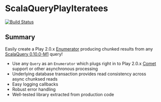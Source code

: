 ScalaQueryPlayIteratees
=======================
[![Build Status](https://travis-ci.org/youdevise/scalaquery-play-iteratees.png)](https://travis-ci.org/youdevise/scalaquery-play-iteratees)

Summary
-------
Easily create a Play 2.0.x [Enumerator](http://www.playframework.com/documentation/2.0.x/Enumerators)
producing chunked results from any [ScalaQuery 0.10.0-M1](https://github.com/slick/slick/tree/0.10.0-M1)
query!
 *  Use any `Query` as an `Enumerator` which plugs right in to Play 2.0.x
    [Comet](http://www.playframework.com/documentation/2.0.x/ScalaComet) support or
    other asynchronous processing
 *  Underlying database transaction provides read consistency across async chunksed reads
 *  Easy logging callbacks 
 *  Robust error handling
 *  Well-tested library extracted from production code
